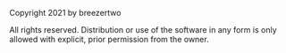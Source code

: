 Copyright 2021 by breezertwo

All rights reserved.
Distribution or use of the software in any form is only allowed with
explicit, prior permission from the owner.
